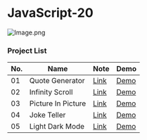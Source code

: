 # JavaScript-20

![Image.png](https://res.craft.do/user/full/6e51b78d-bb10-9598-78bc-b1dd033f3f34/doc/D7BD33F1-360C-4A1E-9A0A-DBE73D01D752/4BC82292-AB7F-45F6-B738-8E959C93C2F3_2/6U6X6hjRCperhihx2Pupq1AUHInLx1go0TKKboetyx8z/Image.png)

### Project List

| **No.** | **Name**           | **Note**                                                       | **Demo**                                              |
| ------- | ------------------ | -------------------------------------------------------------- | ----------------------------------------------------- |
| 01      | Quote Generator    | [Link](https://zenn.dev/mynameisvince/articles/d395502f920d36) | [Demo](https://quote-generator-beta-five.vercel.app/) |
| 02      | Infinity Scroll    | [Link](https://zenn.dev/mynameisvince/articles/59824637b6babc) | [Demo](https://infinity-scroll-psi.vercel.app/)       |
| 03      | Picture In Picture | [Link](https://zenn.dev/mynameisvince/articles/114844a5e016f3) | [Demo](https://picture-in-picture-five.vercel.app/)   |
| 04      | Joke Teller        | [Link](https://zenn.dev/mynameisvince/articles/adf219ac00dee6) | [Demo](https://joke-teller-ten.vercel.app/)           |
| 05      | Light Dark Mode    | [Link](https://zenn.dev/mynameisvince/articles/2cdb0c140db452) | [Demo](https://light-dark-mode-three.vercel.app/)     |

